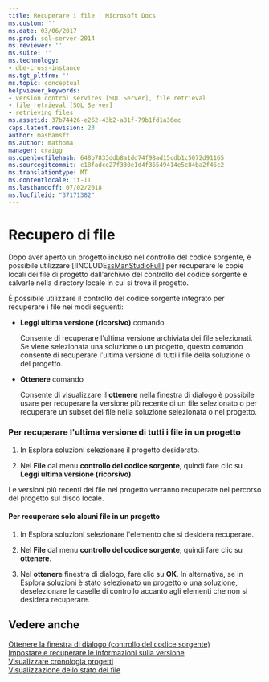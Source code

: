 ```yaml
---
title: Recuperare i file | Microsoft Docs
ms.custom: ''
ms.date: 03/06/2017
ms.prod: sql-server-2014
ms.reviewer: ''
ms.suite: ''
ms.technology:
- dbe-cross-instance
ms.tgt_pltfrm: ''
ms.topic: conceptual
helpviewer_keywords:
- version control services [SQL Server], file retrieval
- file retrieval [SQL Server]
- retrieving files
ms.assetid: 37b74426-e262-43b2-a81f-79b1fd1a36ec
caps.latest.revision: 23
author: mashamsft
ms.author: mathoma
manager: craigg
ms.openlocfilehash: 648b7833ddb8a1dd74f98ad15cdb1c5072d91165
ms.sourcegitcommit: c18fadce27f330e1d4f36549414e5c84ba2f46c2
ms.translationtype: MT
ms.contentlocale: it-IT
ms.lasthandoff: 07/02/2018
ms.locfileid: "37171382"
---
```

# <a name="retrieve-files"></a>Recupero di file
  Dopo aver aperto un progetto incluso nel controllo del codice sorgente, è possibile utilizzare [!INCLUDE[ssManStudioFull](../includes/ssmanstudiofull-md.md)] per recuperare le copie locali dei file di progetto dall'archivio del controllo del codice sorgente e salvarle nella directory locale in cui si trova il progetto.  
  
 È possibile utilizzare il controllo del codice sorgente integrato per recuperare i file nei modi seguenti:  
  
-   **Leggi ultima versione (ricorsivo)** comando  
  
     Consente di recuperare l'ultima versione archiviata dei file selezionati. Se viene selezionata una soluzione o un progetto, questo comando consente di recuperare l'ultima versione di tutti i file della soluzione o del progetto.  
  
-   **Ottenere** comando  
  
     Consente di visualizzare il **ottenere** nella finestra di dialogo è possibile usare per recuperare la versione più recente di un file selezionato o per recuperare un subset dei file nella soluzione selezionata o nel progetto.  
  
### <a name="to-retrieve-the-latest-version-of-all-the-files-in-a-project"></a>Per recuperare l'ultima versione di tutti i file in un progetto  
  
1.  In Esplora soluzioni selezionare il progetto desiderato.  
  
2.  Nel **File** dal menu **controllo del codice sorgente**, quindi fare clic su **Leggi ultima versione (ricorsivo)**.  
  
 Le versioni più recenti dei file nel progetto verranno recuperate nel percorso del progetto sul disco locale.  
  
#### <a name="to-retrieve-only-certain-files-in-a-project"></a>Per recuperare solo alcuni file in un progetto  
  
1.  In Esplora soluzioni selezionare l'elemento che si desidera recuperare.  
  
2.  Nel **File** dal menu **controllo del codice sorgente**, quindi fare clic su **ottenere**.  
  
3.  Nel **ottenere** finestra di dialogo, fare clic su **OK**. In alternativa, se in Esplora soluzioni è stato selezionato un progetto o una soluzione, deselezionare le caselle di controllo accanto agli elementi che non si desidera recuperare.  
  
## <a name="see-also"></a>Vedere anche  
 [Ottenere la finestra di dialogo &#40;controllo del codice sorgente&#41;](../../2014/database-engine/get-dialog-box-source-control.md)   
 [Impostare e recuperare le informazioni sulla versione](../../2014/database-engine/set-and-retrieve-version-information.md)   
 [Visualizzare cronologia progetti](../../2014/database-engine/view-project-history.md)   
 [Visualizzazione dello stato dei file](../../2014/database-engine/view-file-status.md)  
  
  
